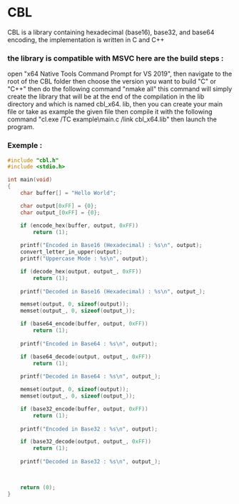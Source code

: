 # CBL
CBL is a library containing hexadecimal (base16), base32, and base64 encoding, the implementation is written in C and C++


### the library is compatible with MSVC here are the build steps :
  open "x64 Native Tools Command Prompt for VS 2019", then navigate to the root of the CBL folder then choose the version you want to build "C" or "C++" then do the following command "nmake all" this command will simply create the library that will be at the end of the compilation in the lib directory and which is named cbl_x64. lib, then you can create your main file or take as example the given file then compile it with the following command "cl.exe /TC example\main.c /link cbl_x64.lib" then launch the program.
 
 
 ### Exemple :
 
```c
#include "cbl.h"
#include <stdio.h>

int main(void)
{
    char buffer[] = "Hello World";

    char output[0xFF] = {0};
    char output_[0xFF] = {0};

    if (encode_hex(buffer, output, 0xFF))
        return (1);
    
    printf("Encoded in Base16 (Hexadecimal) : %s\n", output);
    convert_letter_in_upper(output);
    printf("Uppercase Mode : %s\n", output);

    if (decode_hex(output, output_, 0xFF))
        return (1);
    
    printf("Decoded in Base16 (Hexadecimal) : %s\n", output_);

    memset(output, 0, sizeof(output));
    memset(output_, 0, sizeof(output_));

    if (base64_encode(buffer, output, 0xFF))
        return (1);
    
    printf("Encoded in Base64 : %s\n", output);

    if (base64_decode(output, output_, 0xFF))
        return (1);
    
    printf("Decoded in Base64 : %s\n", output_);

    memset(output, 0, sizeof(output));
    memset(output_, 0, sizeof(output_));

    if (base32_encode(buffer, output, 0xFF))
        return (1);
    
    printf("Encoded in Base32 : %s\n", output);

    if (base32_decode(output, output_, 0xFF))
        return (1);
    
    printf("Decoded in Base32 : %s\n", output_);

    

    return (0);
}
```
